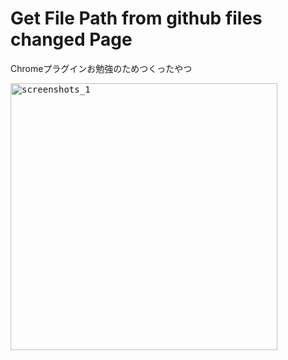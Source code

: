 # Get File Path from github files changed Page

Chromeプラグインお勉強のためつくったやつ

<kbd><img width="427" alt="screenshots_1" src="https://user-images.githubusercontent.com/133078/53143857-2bc6bc80-35dd-11e9-9d03-4a71230c935e.png"></kbd>
